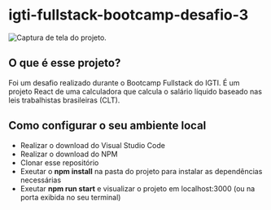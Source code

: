 # igti-fullstack-bootcamp-desafio-3

<img src="https://github.com/samlatavares/igti-fullstack-bootcamp-trabalho-3/blob/main/images/Project%20screenshot.png" alt="Captura de tela do projeto."></img>

## O que é esse projeto?
Foi um desafio realizado durante o Bootcamp Fullstack do IGTI.
É um projeto React de uma calculadora que calcula o salário líquido baseado nas leis trabalhistas brasileiras (CLT).

## Como configurar o seu ambiente local
- Realizar o download do Visual Studio Code
- Realizar o download do NPM
- Clonar esse repositório
- Exeutar o <b>npm install</b> na pasta do projeto para instalar as dependências necessárias
- Exeutar <b>npm run start</b> e visualizar o projeto em localhost:3000 (ou na porta exibida no seu terminal)